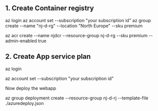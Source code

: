 ## 1. Create Container registry 

az login
az account set --subscription "your subscription id"
az group create --name "nj-d-rg" --location "North Europe" --sku premium

az acr create --name njdcr --resource-group nj-d-rg --sku premium --admin-enabled true

## 2. Create App service plan

az login

az account set --subscription "your subscription id"

Now deploy the webapp

az group deployment create --resource-group nj-d-rj --template-file ./azuredeploy.json



